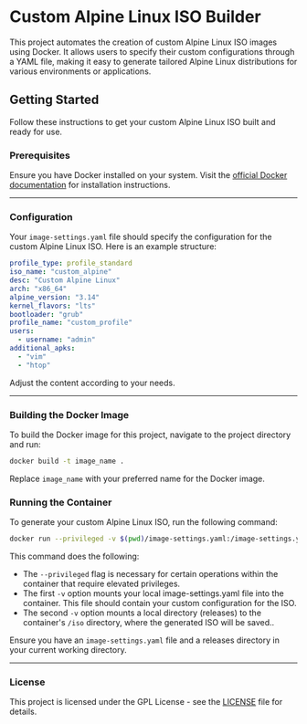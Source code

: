# Custom Alpine Linux ISO Builder

This project automates the creation of custom Alpine Linux ISO images using Docker. It allows users to specify their custom configurations through a YAML file, making it easy to generate tailored Alpine Linux distributions for various environments or applications.

## Getting Started

Follow these instructions to get your custom Alpine Linux ISO built and ready for use.

### Prerequisites

Ensure you have Docker installed on your system. Visit the [official Docker documentation](https://docs.docker.com/get-docker/) for installation instructions.

---
### Configuration

Your `image-settings.yaml` file should specify the configuration for the custom Alpine Linux ISO. Here is an example structure:

```yaml
profile_type: profile_standard
iso_name: "custom_alpine"
desc: "Custom Alpine Linux"
arch: "x86_64"
alpine_version: "3.14"
kernel_flavors: "lts"
bootloader: "grub"
profile_name: "custom_profile"
users:
  - username: "admin"
additional_apks:
  - "vim"
  - "htop"
```
Adjust the content according to your needs.

---
### Building the Docker Image

To build the Docker image for this project, navigate to the project directory and run:

```bash
docker build -t image_name .
```

Replace `image_name` with your preferred name for the Docker image.

### Running the Container

To generate your custom Alpine Linux ISO, run the following command:

```bash
docker run --privileged -v $(pwd)/image-settings.yaml:/image-settings.yaml -v $(pwd)/releases:/iso image_name
```

This command does the following:

- The `--privileged` flag is necessary for certain operations within the container that require elevated privileges.
- The first `-v` option mounts your local image-settings.yaml file into the container. This file should contain your custom configuration for the ISO.
- The second `-v` option mounts a local directory (releases) to the container's `/iso` directory, where the generated ISO will be saved..

Ensure you have an `image-settings.yaml` file and a releases directory in your current working directory.

---
### License

This project is licensed under the GPL License - see the [LICENSE](LICENSE) file for details.

